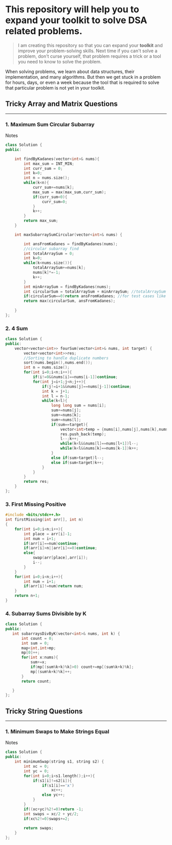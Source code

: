 # This repository will help you to expand your toolkit to solve DSA related problems.
> I am creating this repository so that you can expand your **toolkit** and improve your problem-solving skills. Next time if you can't solve a problem, don't curse yourself, that problem requires a trick or a tool you need to know to solve the problem.

When solving problems, we learn about data structures, their implementation, and many algorithms. But then we get stuck in a problem for hours, days, or even a week because the tool that is required to solve that particular problem is not yet in your toolkit.


## Tricky Array and Matrix Questions
---
### 1. Maximum Sum Circular Subarray
Notes

```cpp
class Solution {
public:

    int findByKadanes(vector<int>& nums){
        int max_sum = INT_MIN;
        int curr_sum = 0;
        int k=0;
        int n = nums.size();
        while(k<n){
            curr_sum+=nums[k];
            max_sum = max(max_sum,curr_sum);
            if(curr_sum<0){
                curr_sum=0;
            }
            k++;
        }
        return max_sum;
    }

    int maxSubarraySumCircular(vector<int>& nums) {

        int ansFromKadanes = findByKadanes(nums);
        //circular subarray find
        int totalArraySum = 0;
        int k=0;
        while(k<nums.size()){
            totalArraySum+=nums[k];
            nums[k]*=-1;
            k++;
        }
        int minArraySum = findByKadanes(nums);
        int circularSum = totalArraySum + minArraySum; //totalArraySum - (-minArraySum)
        if(circularSum==0)return ansFromKadanes; //for test cases like - [-3,-2,-3];
        return max(circularSum, ansFromKadanes);
        
    }
};
```
### 2. 4 Sum
```cpp
class Solution {
public:
    vector<vector<int>> fourSum(vector<int>& nums, int target) {
        vector<vector<int>>res;
        //Sorting to handle duplicate numbers
        sort(nums.begin(),nums.end());
        int n = nums.size();
        for(int i=0;i<n;i++){
            if(i!=0&&nums[i]==nums[i-1])continue;
            for(int j=i+1;j<n;j++){
                if(j!=i+1&&nums[j]==nums[j-1])continue;
                int k = j+1;
                int l = n-1;
                while(k<l){
                    long long sum = nums[i];
                    sum+=nums[j];
                    sum+=nums[k];
                    sum+=nums[l];
                    if(sum==target){
                        vector<int>temp = {nums[i],nums[j],nums[k],nums[l]};
                        res.push_back(temp);
                        l--;k++;
                        while(k<l&&nums[l]==nums[l+1])l--;
                        while(k<l&&nums[k]==nums[k-1])k++;                       
                    }
                    else if(sum>target)l--;
                    else if(sum<target)k++;
                }
            }
        }
        return res;
    }
};
```
### 3. First Missing Positive
```cpp
#include <bits/stdc++.h> 
int firstMissing(int arr[], int n)
{
    for(int i=0;i<n;i++){
        int place = arr[i]-1;
        int num = i+1;
        if(arr[i]==num)continue;
        if(arr[i]>n||arr[i]<=0)continue;
        else{
            swap(arr[place],arr[i]);
            i--;
        }
    }
    for(int i=0;i<n;i++){
        int num = i+1;
        if(arr[i]!=num)return num;
    }
    return n+1;
}
```
### 4. Subarray Sums Divisible by K
 ```cpp
class Solution {
public:
    int subarraysDivByK(vector<int>& nums, int k) {
        int count = 0;
        int sum = 0;
        map<int,int>mp;
        mp[0]++;
        for(int x:nums){
            sum+=x;
            if(mp[(sum%k+k)%k]>0) count+=mp[(sum%k+k)%k];
            mp[(sum%k+k)%k]++;
        }
        return count;

    }
};
```

## Tricky String Questions
---
### 1. Minimum Swaps to Make Strings Equal
Notes
```cpp
class Solution {
public:
    int minimumSwap(string s1, string s2) {
        int xc = 0;
        int yc = 0;
        for(int i=0;i<s1.length();i++){
            if(s1[i]!=s2[i]){
                if(s1[i]=='x')
                    xc++;
                else yc++;
            }
        }
        if((xc+yc)%2!=0)return -1;
        int swaps = xc/2 + yc/2;
        if(xc%2!=0)swaps+=2;
        
        return swaps;
    }
};
```

